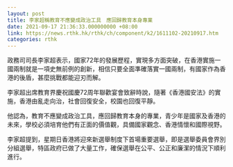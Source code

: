 ```yaml
---
layout: post
title: 李家超稱教育不應變成政治工具　應回歸教育本身專業
date: 2021-09-17 21:36:33.000000000 +08:00
link: https://news.rthk.hk/rthk/ch/component/k2/1611102-20210917.htm
categories: rthk
---
```


政務司司長李家超表示，國家72年的發展歷程，實現多方面突破，在香港實施一國兩制就是一項史無前例的創新，相信只要全面準確落實一國兩制，有國家作為香港的後盾，甚麼挑戰都能迎刃而解。

李家超出席教育界慶祝國慶72周年聯歡宴會致辭時說，隨著《香港國安法》的實施，香港由亂走向治，社會回復安全，校園也回復平靜。

他認為，教育不應變成政治工具，應回歸教育本身的專業，青少年是國家及香港的未來，學校必須培育他們有正面的價值觀，具備國家觀念、香港情懷和國際視野。

李家超提到，星期日香港將迎來新選舉制度下首場重要選舉，即是選舉委員會界別分組選舉，特區政府已做了大量工作，確保選舉在公平、公正和廉潔的情況下順利進行。
